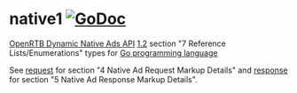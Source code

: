 # native1 [![GoDoc](https://godoc.org/github.com/mxmCherry/openrtb/native1?status.svg)](https://pkg.go.dev/github.com/mxmCherry/openrtb/v17/native1)

[OpenRTB Dynamic Native Ads API](https://iabtechlab.com/standards/openrtb-native/) [1.2](https://iabtechlab.com/wp-content/uploads/2016/07/OpenRTB-Native-Ads-Specification-Final-1.2.pdf) section "7 Reference Lists/Enumerations" types for [Go programming language](https://golang.org/)

See [request](request/) for section "4 Native Ad Request Markup Details" and [response](response/) for section "5 Native Ad Response Markup Details".
